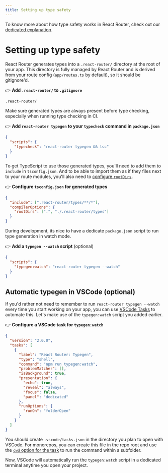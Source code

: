 ```yaml
---
title: Setting up type safety
---
```


To know more about how type safety works in React Router, check out our [dedicated explanation](../explanation//type-safety.md).

# Setting up type safety

React Router generates types into a `.react-router/` directory at the root of your app.
This directory is fully managed by React Router and is derived from your route config (`app/routes.ts` by default), so it should be gitignore'd.

👉 **Add `.react-router/` to `.gitignore`**

```txt
.react-router/
```

Make sure generated types are always present before type checking,
especially when running type checking in CI.

👉 **Add `react-router typegen` to your `typecheck` command in `package.json`**

```json
{
  "scripts": {
    "typecheck": "react-router typegen && tsc"
  }
}
```

To get TypeScript to use those generated types, you'll need to add them to `include` in `tsconfig.json`.
And to be able to import them as if they files next to your route modules, you'll also need to [configure `rootDirs`](https://www.typescriptlang.org/tsconfig/#rootDirs).

👉 **Configure `tsconfig.json` for generated types**

```json
{
  "include": [".react-router/types/**/*"],
  "compilerOptions": {
    "rootDirs": [".", "./.react-router/types"]
  }
}
```

During development, its nice to have a dedicate `package.json` script to run type generation in watch mode.

👉 **Add a `typegen --watch` script** (optional)

```json filename=package.json
{
  "scripts": {
    "typegen:watch": "react-router typegen --watch"
  }
}
```

## Automatic typegen in VSCode (optional)

If you'd rather not need to remember to run `react-router typegen --watch` every time you start working on your app, you can use [VSCode Tasks](https://code.visualstudio.com/docs/editor/tasks) to automate this.
Let's make use of the `typegen:watch` script you added earlier.

👉 **Configure a VSCode task for `typegen:watch`**

```json filename=.vscode/tasks.json
{
  "version": "2.0.0",
  "tasks": [
    {
      "label": "React Router: Typegen",
      "type": "shell",
      "command": "npm run typegen:watch",
      "problemMatcher": [],
      "isBackground": true,
      "presentation": {
        "echo": true,
        "reveal": "always",
        "focus": false,
        "panel": "dedicated"
      },
      "runOptions": {
        "runOn": "folderOpen"
      }
    }
  ]
}
```

<docs-info>

You should create `.vscode/tasks.json` in the directory you plan to open with VSCode.
For monorepos, you can create this file in the repo root and use the [`cwd` option for the task](https://code.visualstudio.com/docs/editor/tasks#_custom-tasks) to run the command within a subfolder.

</docs-info>

Now, VSCode will automatically run the `typegen:watch` script in a dedicated terminal anytime you open your project.
